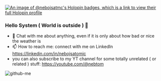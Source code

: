 [![An image of @nebojsatmc's Holopin badges, which is a link to view their full Holopin profile](https://holopin.me/nebojsatmc)](https://holopin.io/@nebojsatmc)

### Hello System ( World is outside ) 👋

<!--
- 🔭 I’m currently working on ...
- 🌱 I’m currently learning ...
- 👯 I’m looking to collaborate on ...
- 🤔 I’m looking for help with ...
- 💬 Ask me about ...
- 📫 How to reach me: ...
- 😄 Pronouns: ...
- ⚡ Fun fact: ...
-->

- 💬 Chat with me about anything, even if it is only about how bad or nice the weather is
- 📫 How to reach me: connect with me on LinkedIn https://linkedin.com/in/nebojsatomic
- you can also subscribe to my YT channel for some totally unrelated ( or related ) stuff: https://youtube.com/@nebtom

![github-me](https://github.com/user-attachments/assets/2b33c03c-b827-45bb-bfb6-5a44aa242c33)


